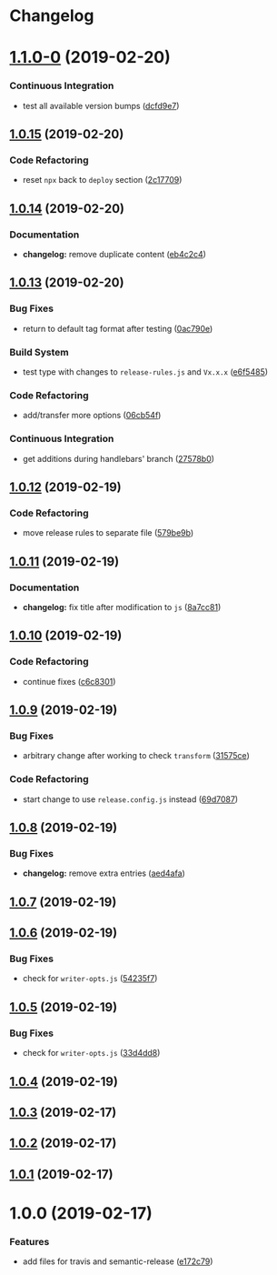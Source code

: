 # Changelog

# [1.1.0-0](https://github.com/myii/test-travis-ci/compare/v1.0.15...v1.1.0-0) (2019-02-20)


### Continuous Integration

* test all available version bumps ([dcfd9e7](https://github.com/myii/test-travis-ci/commit/dcfd9e7))

## [1.0.15](https://github.com/myii/test-travis-ci/compare/v1.0.14...v1.0.15) (2019-02-20)


### Code Refactoring

* reset `npx` back to `deploy` section ([2c17709](https://github.com/myii/test-travis-ci/commit/2c17709))

## [1.0.14](https://github.com/myii/test-travis-ci/compare/v1.0.13...v1.0.14) (2019-02-20)


### Documentation

* **changelog:** remove duplicate content ([eb4c2c4](https://github.com/myii/test-travis-ci/commit/eb4c2c4))

## [1.0.13](https://github.com/myii/test-travis-ci/compare/v1.0.12...v1.0.13) (2019-02-20)


### Bug Fixes

* return to default tag format after testing ([0ac790e](https://github.com/myii/test-travis-ci/commit/0ac790e))


### Build System

* test type with changes to `release-rules.js` and `Vx.x.x` ([e6f5485](https://github.com/myii/test-travis-ci/commit/e6f5485))


### Code Refactoring

* add/transfer more options ([06cb54f](https://github.com/myii/test-travis-ci/commit/06cb54f))


### Continuous Integration

* get additions during handlebars' branch ([27578b0](https://github.com/myii/test-travis-ci/commit/27578b0))

## [1.0.12](https://github.com/myii/test-travis-ci/compare/v1.0.11...v1.0.12) (2019-02-19)


### Code Refactoring

* move release rules to separate file ([579be9b](https://github.com/myii/test-travis-ci/commit/579be9b))

## [1.0.11](https://github.com/myii/test-travis-ci/compare/v1.0.10...v1.0.11) (2019-02-19)


### Documentation

* **changelog:** fix title after modification to `js` ([8a7cc81](https://github.com/myii/test-travis-ci/commit/8a7cc81))

## [1.0.10](https://github.com/myii/test-travis-ci/compare/v1.0.9...v1.0.10) (2019-02-19)


### Code Refactoring

* continue fixes ([c6c8301](https://github.com/myii/test-travis-ci/commit/c6c8301))

## [1.0.9](https://github.com/myii/test-travis-ci/compare/v1.0.8...v1.0.9) (2019-02-19)


### Bug Fixes

* arbitrary change after working to check `transform` ([31575ce](https://github.com/myii/test-travis-ci/commit/31575ce))


### Code Refactoring

* start change to use `release.config.js` instead ([69d7087](https://github.com/myii/test-travis-ci/commit/69d7087))

## [1.0.8](https://github.com/myii/test-travis-ci/compare/v1.0.7...v1.0.8) (2019-02-19)


### Bug Fixes

* **changelog:** remove extra entries ([aed4afa](https://github.com/myii/test-travis-ci/commit/aed4afa))

## [1.0.7](https://github.com/myii/test-travis-ci/compare/v1.0.6...v1.0.7) (2019-02-19)

## [1.0.6](https://github.com/myii/test-travis-ci/compare/v1.0.5...v1.0.6) (2019-02-19)


### Bug Fixes

* check for `writer-opts.js` ([54235f7](https://github.com/myii/test-travis-ci/commit/54235f7))

## [1.0.5](https://github.com/myii/test-travis-ci/compare/v1.0.4...v1.0.5) (2019-02-19)


### Bug Fixes

* check for `writer-opts.js` ([33d4dd8](https://github.com/myii/test-travis-ci/commit/33d4dd8))

## [1.0.4](https://github.com/myii/test-travis-ci/compare/v1.0.3...v1.0.4) (2019-02-19)

## [1.0.3](https://github.com/myii/test-travis-ci/compare/v1.0.2...v1.0.3) (2019-02-17)

## [1.0.2](https://github.com/myii/test-travis-ci/compare/v1.0.1...v1.0.2) (2019-02-17)

## [1.0.1](https://github.com/myii/test-travis-ci/compare/v1.0.0...v1.0.1) (2019-02-17)

# 1.0.0 (2019-02-17)


### Features

* add files for travis and semantic-release ([e172c79](https://github.com/myii/test-travis-ci/commit/e172c79))

